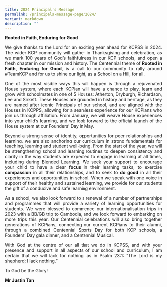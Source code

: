 ```yaml
---
title: 2024 Principal's Message
permalink: /principals-message-page/2024/
variant: markdown
description: ""
---
```

<p><strong>Rooted in Faith, Enduring for Good</strong></p><p style="text-align:justify">We give thanks to the Lord for an exciting year ahead for KCPSS in 2024. The wider KCP community will gather in Thanksgiving and celebration, as we mark 100 years of God’s faithfulness in our KCP schools, and open a fresh chapter in our mission and history. The Centennial theme of <strong>Rooted in Faith, Enduring for Good</strong>, is a call to our community to rally around #TeamKCP and for us to shine our light, as a School on a Hill, for all.</p><p style="text-align:justify">One of the most visible ways this will happen is through a rejuvenated House system, where each KCPian will have a chance to play, learn and grow with schoolmates in one of 5 Houses: Atherton, Dryburgh, Richardson, Lee and Sirkett. These Houses are grounded in history and heritage, as they are named after iconic Principals of our school, and are aligned with the Houses in KCPPS, allowing for a seamless experience for our KCPians who join us through affiliation. From January, we will weave House experiences into your child’s learning, and we look forward to the official launch of the House system at our Founders’ Day in May.</p><p style="text-align:justify">Beyond a strong sense of identity, opportunities for peer relationships and learning, we are also anchoring our curriculum in strong fundamentals for teaching, learning and student well-being. From the start of the year, we will be strengthening school and learning routines to deepen consistency and clarity in the way students are expected to engage in learning at all times, including during Blended Learning. We seek your support to encourage your child to have a clear <strong>focus</strong> in their learning tasks, to exercise <strong>compassion</strong> in all their relationships, and to seek to <strong>do good</strong> in all their experiences and opportunities in school. When we speak with one voice in support of their healthy and sustained learning, we provide for our students the gift of a conducive and safe learning environment.</p><p style="text-align:justify">As a school, we also look forward to a renewal of a number of partnerships and programmes that will provide a variety of learning opportunities for students. We were blessed to commence our internationalisation trips in 2023 with a BB/GB trip to Cambodia, and we look forward to embarking on more trips this year. Our Centennial celebrations will also bring together generations of KCPians, connecting our current KCPians to their alumni, through a combined Centennial Sports Day for both KCP schools, a Founders’ Day gala dinner, and a Centennial Musical.</p><p style="text-align:justify">With God at the centre of our all that we do in KCPSS, and with your presence and support in all aspects of our school and curriculum, I am certain that we will lack for nothing, as in Psalm 23:1: “The Lord is my shepherd; I lack nothing.”</p><p>To God be the Glory!</p><p><strong>Mr Justin Tan</strong></p><p></p>